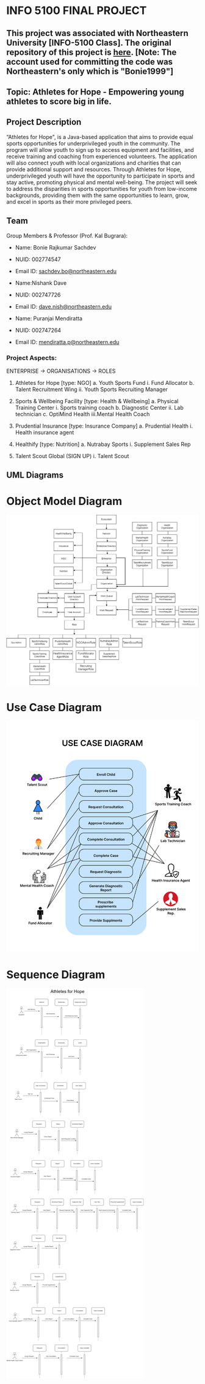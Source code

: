 # INFO 5100 FINAL PROJECT

## This project was associated with Northeastern University [INFO-5100 Class]. The original repository of this project is [here](https://github.com/Bonie1999/Athletes-for-Hope). [Note: The account used for committing the code was Northeastern's only which is "Bonie1999"]

## Topic: Athletes for Hope - Empowering young athletes to score big in life.

## Project Description

“Athletes for Hope", is a Java-based application that aims to provide equal sports opportunities for underprivileged youth in the community. The program will allow youth to sign up to access equipment and facilities, and receive training and coaching from experienced volunteers. The application will also connect youth with local organizations and charities that can provide additional support and resources. Through Athletes for Hope, underprivileged youth will have the opportunity to participate in sports and stay active, promoting physical and mental well-being. The project will seek to address the disparities in sports opportunities for youth from low-income backgrounds, providing them with the same opportunities to learn, grow, and excel in sports as their more privileged peers.


## Team 
Group Members & Professor (Prof. Kal Bugrara):

- Name: Bonie Rajkumar Sachdev
- NUID: 002774547
- Email ID: sachdev.bo@northeastern.edu

- Name:Nishank Dave
- NUID: 002747726
- Email ID: dave.nish@northeastern.edu

- Name: Puranjai Mendiratta
- NUID: 002747264
- Email ID: mendiratta.p@northeastern.edu


### Project Aspects:

ENTERPRISE → ORGANISATIONS → ROLES

1. Athletes for Hope [type: NGO]
	a. Youth Sports Fund
		i. Fund Allocator
	b. Talent Recruitment Wing
		ii. Youth Sports Recruiting Manager

2. Sports & Wellbeing Facility [type: Health & Wellbeing]
	a. Physical Training Center
		i. Sports training coach
	b. Diagnostic Center
		ii. Lab technician
	c. OptiMind Health
		iii.Mental Health Coach

3. Prudential Insurance [type: Insurance Company]
	a. Prudential Health
		i. Health insurance agent

4. Healthify [type: Nutrition]
	a. Nutrabay Sports
		i. Supplement Sales Rep

5. Talent Scout Global (SIGN UP)
		i. Talent Scout
		
		
## UML Diagrams
# Object Model Diagram
		
![](https://github.com/Bonie1999/Athletes-for-Hope/blob/Nishank/UML%20Diagrams/UML_Objectmodel_AED.jpg)

# Use Case Diagram
![](https://github.com/Bonie1999/Athletes-for-Hope/blob/Puranjai/UML%20Diagrams/Use%20case%20Diagram.jpg)

# Sequence Diagram
![](https://github.com/Bonie1999/Athletes-for-Hope/blob/Bonie/UML%20Diagrams/afhsequence.jpg)

